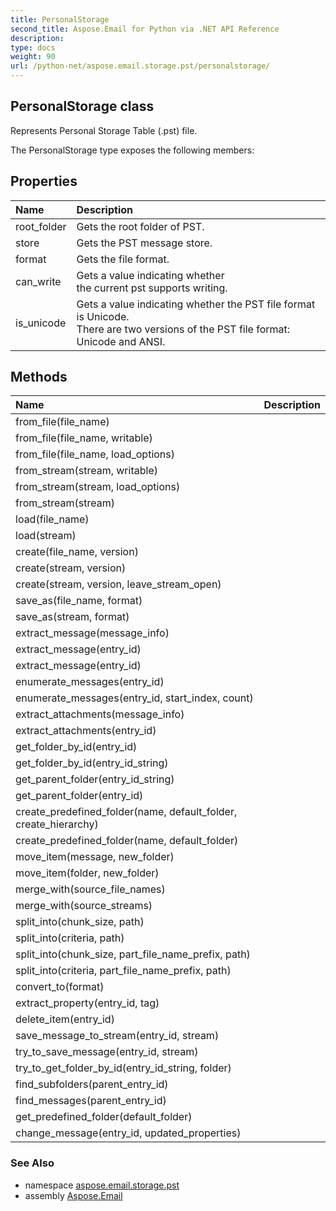 ```yaml
---
title: PersonalStorage
second_title: Aspose.Email for Python via .NET API Reference
description: 
type: docs
weight: 90
url: /python-net/aspose.email.storage.pst/personalstorage/
---
```


## PersonalStorage class

Represents Personal Storage Table (.pst) file.

The PersonalStorage type exposes the following members:
## Properties
| Name | Description |
| :- | :- |
|root_folder|Gets the root folder of PST.|
|store|Gets the PST message store.|
|format|Gets the file format.|
|can_write|Gets a value indicating whether <br/>            the current pst supports writing.|
|is_unicode|Gets a value indicating whether the PST file format is Unicode.<br/>            There are two versions of the PST file format: Unicode and ANSI.|
## Methods
| Name | Description |
| :- | :- |
|from_file(file_name)|  |
|from_file(file_name, writable)|  |
|from_file(file_name, load_options)|  |
|from_stream(stream, writable)|  |
|from_stream(stream, load_options)|  |
|from_stream(stream)|  |
|load(file_name)|  |
|load(stream)|  |
|create(file_name, version)|  |
|create(stream, version)|  |
|create(stream, version, leave_stream_open)|  |
|save_as(file_name, format)|  |
|save_as(stream, format)|  |
|extract_message(message_info)|  |
|extract_message(entry_id)|  |
|extract_message(entry_id)|  |
|enumerate_messages(entry_id)|  |
|enumerate_messages(entry_id, start_index, count)|  |
|extract_attachments(message_info)|  |
|extract_attachments(entry_id)|  |
|get_folder_by_id(entry_id)|  |
|get_folder_by_id(entry_id_string)|  |
|get_parent_folder(entry_id_string)|  |
|get_parent_folder(entry_id)|  |
|create_predefined_folder(name, default_folder, create_hierarchy)|  |
|create_predefined_folder(name, default_folder)|  |
|move_item(message, new_folder)|  |
|move_item(folder, new_folder)|  |
|merge_with(source_file_names)|  |
|merge_with(source_streams)|  |
|split_into(chunk_size, path)|  |
|split_into(criteria, path)|  |
|split_into(chunk_size, part_file_name_prefix, path)|  |
|split_into(criteria, part_file_name_prefix, path)|  |
|convert_to(format)|  |
|extract_property(entry_id, tag)|  |
|delete_item(entry_id)|  |
|save_message_to_stream(entry_id, stream)|  |
|try_to_save_message(entry_id, stream)|  |
|try_to_get_folder_by_id(entry_id_string, folder)|  |
|find_subfolders(parent_entry_id)|  |
|find_messages(parent_entry_id)|  |
|get_predefined_folder(default_folder)|  |
|change_message(entry_id, updated_properties)|  |

### See Also

* namespace [aspose.email.storage.pst](/email/python-net/aspose.email.storage.pst/)
* assembly [Aspose.Email](/email/python-net/)

